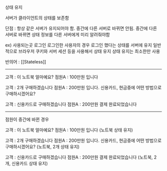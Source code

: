상태 유지

서버가 클라이언트의 상태를 보존함

단점 : 항상 같은 서버가 유지되어야 함. 중간에 다른 서버로 바뀌면 안됨. 중간에 다른 서버로 바뀌면 상태 정보를 다른 서버에게 미리 알려줘야함

ex) 사용되는곳
로그인
로그인한 사용자의 경우 로그인 했다는 상태를 서버에 유지
일반적으로 브라우저 쿠키와 서버 세션 등을 사용해서 상태 유지
상태 유지는 최소한만 사용

반의어 : [[Stateless]]

---

고객 : 이 노트북 얼마예요?
점원A : 100만원 입니다

고객 : 2개 구매하겠습니다
점원A : 200만원 입니다. 신용카드, 현금중에 어떤 방법으로 구매하시겠어요?

고객 : 신용카드로 구매하겠습니다
점원A : 200만원 결제 완료되었습니다 

---

점원이 중간에 바뀐 경우

고객 : 이 노트북 얼마예요?
점원A : 100만원 입니다 (노트북 상태 유지)

고객 : 2개 구매하겠습니다
점원A : 200만원 입니다. 신용카드, 현금중에 어떤 방법으로 구매하시겠어요? (노트북, 2개 상태 유지)

고객 : 신용카드로 구매하겠습니다
점원A : 200만원 결제 완료되었습니다 (노트북, 2개, 신용카드 상태 유지)


